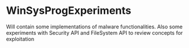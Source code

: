 # WinSysProgExperiments
Will contain some implementations of malware functionalities.
Also some experiments with Security API and FileSystem API to review concepts for exploitation
